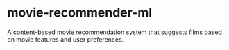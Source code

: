 # movie-recommender-ml
A content-based movie recommendation system that suggests films based on movie features and user preferences.
